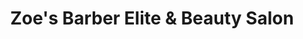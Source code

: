 ---
title: "Zoe's Barber Elite & Beauty Salon"
url: /milwaukee/zoes-barber-elite-and-beauty-salon/
shop: hairdresser
---